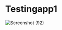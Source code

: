 # Testingapp1

![Screenshot (92)](https://user-images.githubusercontent.com/74278267/114776598-8fd30e80-9d6a-11eb-98a9-711f601b877b.png)
